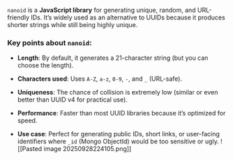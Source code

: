 `nanoid` is a **JavaScript library** for generating unique, random, and URL-friendly IDs. It’s widely used as an alternative to UUIDs because it produces shorter strings while still being highly unique.

### Key points about `nanoid`:

- **Length**: By default, it generates a 21-character string (but you can choose the length).
    
- **Characters used**: Uses `A-Z`, `a-z`, `0-9`, `-`, and `_` (URL-safe).
    
- **Uniqueness**: The chance of collision is extremely low (similar or even better than UUID v4 for practical use).
    
- **Performance**: Faster than most UUID libraries because it’s optimized for speed.
    
- **Use case**: Perfect for generating public IDs, short links, or user-facing identifiers where `_id` (Mongo ObjectId) would be too sensitive or ugly.
![[Pasted image 20250928224105.png]]


